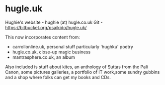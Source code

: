 # hugle.uk

Hughie's website - hughie (at) hugle.co.uk
Git - https://bitbucket.org/psaikido/hugle.uk/

This now incorporates content from:
- carrollonline.uk, personal stuff particularly 'hughku' poetry
- hugle.co.uk, close-up magic business
- mantrasphere.co.uk, an album

Also included is stuff about kites, an anthology of Suttas from the Pali Canon, some pictures galleries, a portfolio of IT work,some sundry gubbins and a shop where folks can get my books and CDs.
